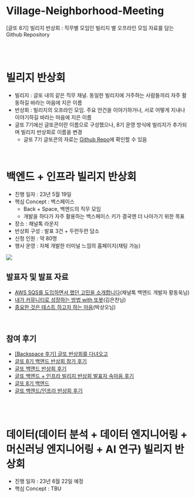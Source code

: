 # Village-Neighborhood-Meeting
[글또 8기] 빌리지 반상회 : 직무별 모임인 빌리지 별 오프라인 모임 자료를 담는 Github Repository

<br />
<br />

# 빌리지 반상회
- 빌리지 : 글또 내의 같은 직무 채널. 동일한 빌리지에 거주하는 사람들끼리 자주 활동하길 바라는 마음에 지은 이름
- 반상회 : 빌리지의 오프라인 모임. 주요 안건을 이야기하거나, 서로 어떻게 지내나 이야기하길 바라는 마음에 지은 이름
- 글또 7기에선 글또콘이란 이름으로 구성했으나, 8기 운영 방식에 빌리지가 추가되며 빌리지 반상회로 이름을 변경
  - 글또 7기 글또콘의 자료는 [Github Repo](https://github.com/geultto/geultto-conference)에 확인할 수 있음

<br />

# 백엔드 + 인프라 빌리지 반상회
- 진행 일자 : 23년 5월 19일
- 핵심 Concept : 백스페이스
  - Back + Space, 백엔드의 직무 모임
  - 개발을 하다가 자주 활용하는 백스페이스 키가 결국엔 더 나아가기 위한 목표
- 장소 : 채널톡 라운지
- 반상회 구성 : 발표 3건 + 두런두런 담소
- 신청 인원 : 약 80명
- 행사 운영 : 자체 개발한 터미널 느낌의 홈페이지(채팅 가능)

<img src="https://capture.dropbox.com/KQeOhDpeklqppQh3?raw=1">


<br />

## 발표자 및 발표 자료
- [AWS SQS를 도입하면서 했던 고민을 소개합니다](https://channel.io/ko/blog/tech-backend-aws-sqs-introduction)(채널톡 백엔드 개발자 황동욱님)
- [내가 커뮤니티로 성장하는 방법 with 또봇](https://drive.google.com/file/d/1bxD0E9c6dMPWQfgyebqTtTqByC6TMP8f/view?usp=sharing)(김은찬님)
- [중요한 것은 테스트 하고자 하는  마음](https://docs.google.com/presentation/d/1YABvMIogYG4_Wyw1IM-vff5bBB31vXqfx928bc5XFzU/edit?usp=sharing)(박상오님)

<br />

## 참여 후기
- [[Backspace 후기] 글또 반상회를 다녀오고](https://yeonyeon.tistory.com/305)
- [글또 8기 백앤드 반상회 참가 후기](https://baeji77.github.io/life/experience/%EA%B8%80%EB%98%908%EA%B8%B0_%EB%B0%B1%EC%97%94%EB%93%9C_%EB%B0%98%EC%83%81%ED%9A%8C/)
- [글또 백앤드 반상회 후기](https://velog.io/@yotae07/%EA%B8%80%EB%98%90-%EB%B0%B1%EC%95%A4%EB%93%9C-%EB%B0%98%EC%83%81%ED%9A%8C-%ED%9B%84%EA%B8%B0)
- [글또 백엔드 + 인프라 빌리지 반상회 발표자 속마음 후기](https://sang5c.tistory.com/82)
- [글또 8기 백엔드](https://jellyfishdeveloper.tistory.com/entry/%EA%B8%80%EB%98%90-8%EA%B8%B0-%EB%B0%B1%EC%97%94%EB%93%9C-%EB%B0%98%EC%83%81%ED%9A%8C-%ED%9B%84%EA%B8%B0)
- [글또 백엔드/인프라 반상회 후기](https://anott.tistory.com/93)


<br />
<br />

# 데이터(데이터 분석 + 데이터 엔지니어링 + 머신러닝 엔지니어링 + AI 연구) 빌리지 반상회
- 진행 일자 : 23년 6월 22일 예정
- 핵심 Concept : TBU
